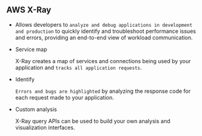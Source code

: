 AWS X-Ray
---

- Allows developers to `analyze and debug applications in development and production` to quickly identify and troubleshoot performance issues and errors, providing an end-to-end view of workload communication.

- Service map
  
  X-Ray creates a map of services and connections being used by your application and `tracks all application requests`.

- Identify
  
  `Errors and bugs are highlighted` by analyzing the response code for each request made to your application.

- Custom analysis

  X-Ray query APIs can be used to build your own analysis and visualization interfaces.
